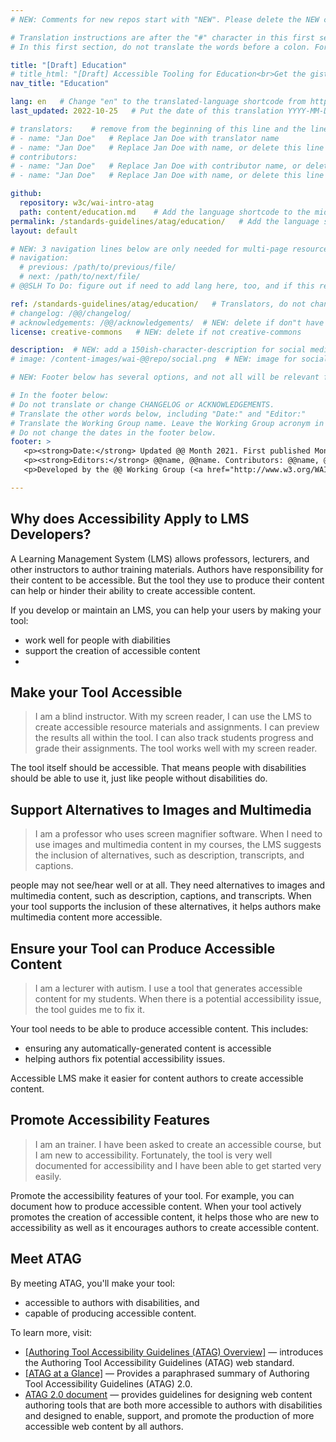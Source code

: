 ```yaml
---
# NEW: Comments for new repos start with "NEW". Please delete the NEW comments. Leave the other comments for translators. Also, search for @@s to replace. For multi-page resources and other frontmatter info, see: https://wai-website-theme.netlify.app/writing/frontmatter/

# Translation instructions are after the "#" character in this first section. They are comments that do not show up in the web page. You do not need to translate the instructions after #.
# In this first section, do not translate the words before a colon. For example, do not translate "title:". Do translate the text after "title:".

title: "[Draft] Education"
# title_html: "[Draft] Accessible Tooling for Education<br>Get the gist of what your tool needs to support accessible education"
nav_title: "Education"

lang: en   # Change "en" to the translated-language shortcode from https://www.iana.org/assignments/language-subtag-registry/language-subtag-registry
last_updated: 2022-10-25   # Put the date of this translation YYYY-MM-DD (with month in the middle)

# translators:    # remove from the beginning of this line and the lines below: "# " (the hash sign and the space)
# - name: "Jan Doe"   # Replace Jan Doe with translator name
# - name: "Jan Doe"   # Replace Jan Doe with name, or delete this line if not multiple translators
# contributors:
# - name: "Jan Doe"   # Replace Jan Doe with contributor name, or delete this line if none
# - name: "Jan Doe"   # Replace Jan Doe with name, or delete this line if not multiple contributors

github:
  repository: w3c/wai-intro-atag
  path: content/education.md    # Add the language shortcode to the middle of the filename, for example: content/index.fr.md
permalink: /standards-guidelines/atag/education/   # Add the language shortcode to the end, with no slash at end, for example: /link/to/page/fr
layout: default

# NEW: 3 navigation lines below are only needed for multi-page resources where you have previous and next at the bottom. If so, un-comment them; otherwise delete these lines.
# navigation:
  # previous: /path/to/previous/file/
  # next: /path/to/next/file/
# @@SLH To Do: figure out if need to add lang here, too, and if this replaces "order" from older resources?

ref: /standards-guidelines/atag/education/   # Translators, do not change this
# changelog: /@@/changelog/ 
# acknowledgements: /@@/acknowledgements/  # NEW: delete if don"t have a separate acknowledgements page. And delete it in the footer below.
license: creative-commons   # NEW: delete if not creative-commons

description:  # NEW: add a 150ish-character-description for social media   # translate the description
# image: /content-images/wai-@@repo/social.png  # NEW: image for social media

# NEW: Footer below has several options, and not all will be relevant for specific pages. (Ask Shawn if questions.)

# In the footer below:
# Do not translate or change CHANGELOG or ACKNOWLEDGEMENTS.
# Translate the other words below, including "Date:" and "Editor:"
# Translate the Working Group name. Leave the Working Group acronym in English.
# Do not change the dates in the footer below.
footer: >
   <p><strong>Date:</strong> Updated @@ Month 2021. First published Month 20@@. CHANGELOG.</p>
   <p><strong>Editors:</strong> @@name, @@name. Contributors: @@name, @@name, and <a href="https://www.w3.org/groups/wg/@@wg/participants">participants of the @@WG</a>. ACKNOWLEDGEMENTS lists contributors and credits.</p>
   <p>Developed by the @@ Working Group (<a href="http://www.w3.org/WAI/@@/">@@WG</a>). Developed as part of the <a href="https://www.w3.org/WAI/@@/">WAI-@@ project</a>, @@co-funded by the European Commission.</p>

---
```


## Why does Accessibility Apply to LMS Developers?

A Learning Management System (LMS) allows professors, lecturers, and other instructors to author training materials. Authors have responsibility for their content to be accessible. But the tool they use to produce their content can help or hinder their ability to create accessible content.

If you develop or maintain an LMS, you can help your users by making your tool:

* work well for people with diabilities
* support the creation of accessible content
* 

## Make your Tool Accessible

> I am a blind instructor. With my screen reader, I can use the LMS to create accessible resource materials and assignments. I can preview the results all within the tool. I can also track students progress and grade their assignments. The tool works well with my screen reader.

The tool itself should be accessible. That means people with disabilities should be able to use it, just like people without disabilities do.

## Support Alternatives to Images and Multimedia

> I am a professor who uses screen magnifier software. When I need to use images and multimedia content in my courses, the LMS suggests the inclusion of alternatives, such as description, transcripts, and captions.

people may not see/hear well or at all. They need alternatives to images and multimedia content, such as description, captions, and transcripts. When your tool supports the inclusion of these alternatives, it helps authors make multimedia content more accessible.

## Ensure your Tool can Produce Accessible Content

> I am a lecturer with autism. I use a tool that generates accessible content for my students. When there is a potential accessibility issue, the tool guides me to fix it.

Your tool needs to be able to produce accessible content. This includes:

* ensuring any automatically-generated content is accessible
* helping authors fix potential accessibility issues.

Accessible LMS make it easier for content authors to create accessible content.

## Promote Accessibility Features

> I am an trainer. I have been asked to create an accessible course, but I am new to accessibility. Fortunately, the tool is very well documented for accessibility and I have been able to get started very easily.

Promote the accessibility features of your tool. For example, you can document how to produce accessible content. When your tool actively promotes the creation of accessible content, it helps those who are new to accessibility as well as it encourages authors to create accessible content.

## Meet ATAG

By meeting ATAG, you'll make your tool:

* accessible to authors with disabilities, and
* capable of producing accessible content.

To learn more, visit:

* [[Authoring Tool Accessibility Guidelines (ATAG) Overview]](/standards-guidelines/atag/) &mdash; introduces the Authoring Tool Accessibility Guidelines (ATAG) web standard.
* [[ATAG at a Glance]](/standards-guidelines/atag/glance/) &mdash; Provides a paraphrased summary of Authoring Tool Accessibility Guidelines (ATAG) 2.0. 
* [ATAG 2.0 document](https://www.w3.org/tr/atag) &mdash; provides guidelines for designing web content authoring tools that are both more accessible to authors with disabilities and designed to enable, support, and promote the production of more accessible web content by all authors.
